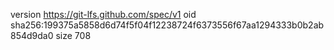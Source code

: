version https://git-lfs.github.com/spec/v1
oid sha256:199375a5858d6d74f5f04f12238724f6373556f67aa1294333b0b2ab854d9da0
size 708
